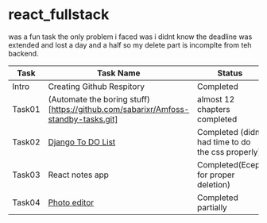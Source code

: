 # react_fullstack
was a fun task the only problem i faced was i didnt know the deadline was extended and lost a day and a half so my delete part is incomplte from teh backend.

| **Task** | **Task Name**             | **Status**                   | 
| -------- | ------------------------- | ---------------------------- | 
| Intro    | Creating Github Respitory | Completed                    |
| Task01   | (Automate the boring stuff)[https://github.com/sabarixr/Amfoss-standby-tasks.git]| almost 12 chapters completed | 
| Task02   | [Django To DO List](https://github.com/sabarixr/Task_2_django.git)| Completed (didnt had time to do the css properly)|
| Task03   | React notes app| Completed(Ecept for proper deletion)| 
| Task04   | [Photo editor](https://github.com/sabarixr/Picture_editor.git)| Completed partially| 

